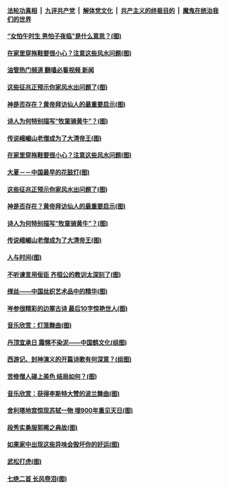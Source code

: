 ####  [法轮功真相](../../../../basic/blob/master/README.md?t=06271131) &nbsp;|&nbsp; [九评共产党](../../../../9ping.md/blob/master/README.md?t=06271131) &nbsp;|&nbsp; [解体党文化](../../../../jtdwh.md/blob/master/README.md?t=06271131)  &nbsp;|&nbsp; [共产主义的终极目的](../../../../gczydzjmd.md/blob/master/README.md?t=06271131) &nbsp;|&nbsp; [魔鬼在统治我们的世界](../../../../mgztzwmdsj.md/blob/master/README.md?t=06271131) 

#### [“女怕午时生 男怕子夜临”是什么意思？(图)](../pages/p7/1010012.md?t=06271131) 

#### [在家里穿拖鞋要很小心？注意这些风水问题(图)](../pages/p7/1008936.md?t=06271131) 

#### [油管热门频道 翻墙必看视频 新闻](http://45.76.130.85:81/youtube.html?06271131)

#### [这些征兆正预示你家风水出问题了(图)](../pages/p7/1008935.md?t=06271131) 

#### [神是否存在？黄帝拜访仙人的最重要启示(图)](../pages/p7/1009769.md?t=06271131) 

#### [诗人为何特别描写“牧童骑黄牛”？(图)](../pages/p7/1009907.md?t=06271131) 

#### [传说峨嵋山老僧成为了大清帝王(图)](../pages/p7/1009730.md?t=06271131) 

#### [在家里穿拖鞋要很小心？注意这些风水问题(图)](../pages/p7/1008936.md?t=06271131) 

#### [大夏－－中国最早的花鼓灯(图)](../pages/p7/1009629.md?t=06271131) 

#### [这些征兆正预示你家风水出问题了(图)](../pages/p7/1008935.md?t=06271131) 

#### [神是否存在？黄帝拜访仙人的最重要启示(图)](../pages/p7/1009769.md?t=06271131) 

#### [诗人为何特别描写“牧童骑黄牛”？(图)](../pages/p7/1009907.md?t=06271131) 

#### [传说峨嵋山老僧成为了大清帝王(图)](../pages/p7/1009730.md?t=06271131) 

#### [人与时间(图)](../pages/p7/1010134.md?t=06271131) 

#### [不听谏言用佞臣 齐桓公的教训太深刻了(图)](../pages/p7/1009575.md?t=06271131) 

#### [缂丝——中国丝织艺术品中的精华(图)](../pages/p7/1006411.md?t=06271131) 

#### [岑参很精彩的边塞古诗 最后10字惊艳世人(图)](../pages/p7/1001667.md?t=06271131) 

#### [音乐欣赏：灯笼舞曲(图)](../pages/p7/1009624.md?t=06271131) 

#### [丹顶宜承日 霜翎不染泥——中国鹤文化(组图)](../pages/p7/1008383.md?t=06271131) 

#### [西游记、封神演义的开篇诗歌有何深意？(组图)](../pages/p7/1008687.md?t=06271131) 

#### [苦修僧人碰上美色 结局如何？(图)](../pages/p7/1009729.md?t=06271131) 

#### [音乐欣赏：获得李斯特大赞的波兰舞曲(图)](../pages/p7/1009582.md?t=06271131) 

#### [舍利塔地宫惊现苏轼一物 埋900年重见天日(图)](../pages/p7/1008917.md?t=06271131) 

#### [段秀实勇服郭晞之典故(图)](../pages/p7/1009835.md?t=06271131) 

#### [如果家中出现这些异味会毁坏你的好运(图)](../pages/p7/1008764.md?t=06271131) 

#### [武松打虎(图)](../pages/p7/1009627.md?t=06271131) 

#### [七绝二首 长风卷泪(图)](../pages/p7/1009799.md?t=06271131) 

<img src='http://gfw-breaker.win/goodnews/indexes/p7.md' width='0px' height='0px'/>

